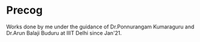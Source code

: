 # Precog 
Works done by me under the guidance of Dr.Ponnurangam Kumaraguru and Dr.Arun Balaji Buduru at IIIT Delhi since Jan'21.

